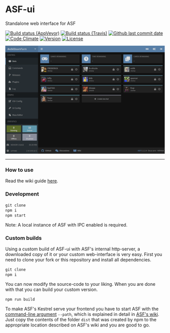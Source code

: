 # ASF-ui

Standalone web interface for ASF

[![Build status (AppVeyor)](https://img.shields.io/appveyor/ci/JustArchi/ASF-ui/master.svg?label=AppVeyor&maxAge=600)](https://ci.appveyor.com/project/JustArchi/ASF-ui)
[![Build status (Travis)](https://img.shields.io/travis/com/JustArchiNET/ASF-ui/master.svg?label=Travis&maxAge=600)](https://travis-ci.com/JustArchiNET/ASF-ui)
[![Github last commit date](https://img.shields.io/github/last-commit/JustArchiNET/ASF-ui.svg?label=Updated&maxAge=600)](https://github.com/JustArchiNET/ASF-ui/commits)
[![Code Climate](https://img.shields.io/codeclimate/maintainability/JustArchiNET/ASF-ui.svg?label=Maintainability&maxAge=600)](https://codeclimate.com/github/JustArchiNET/ASF-ui)
[![Version](https://img.shields.io/github/release/JustArchiNET/ASF-ui.svg?colorB=brightgreen&label=Version&maxAge=600)](https://github.com/JustArchiNET/ASF-ui/releases)
[![License](https://img.shields.io/github/license/JustArchiNET/ASF-ui.svg?label=License&maxAge=2592000)](https://github.com/JustArchiNET/ASF-ui/blob/master/LICENSE-2.0.txt)

<img src="https://raw.githubusercontent.com/JustArchiNET/ASF-ui/master/.github/previews/bots.png">

***

### How to use

Read the wiki guide [here](https://github.com/JustArchiNET/ArchiSteamFarm/wiki/Setting-up#using-asf-ui).

### Development

```
git clone
npm i
npm start
```

Note: A local instance of ASF with IPC enabled is required.

### Custom builds

Using a custom build of ASF-ui with ASF's internal http-server, a downloaded copy of it or your custom web-interface is very easy. First you need to clone your fork or this repository and install all dependencies.

```
git clone
npm i
```

You can now modify the source-code to your liking. When you are done with that you can build your custom version. 

```
npm run build
```

To make ASF's Kestrel serve your frontend you have to start ASF with the [command-line argument](https://github.com/JustArchiNET/ArchiSteamFarm/wiki/Command-line-arguments) `--path`, which is explained in detail in [ASF's wiki](https://github.com/JustArchiNET/ArchiSteamFarm/wiki). Just copy the contents of the folder `dist` that was created by npm to the appropriate location described on ASF's wiki and you are good to go.
